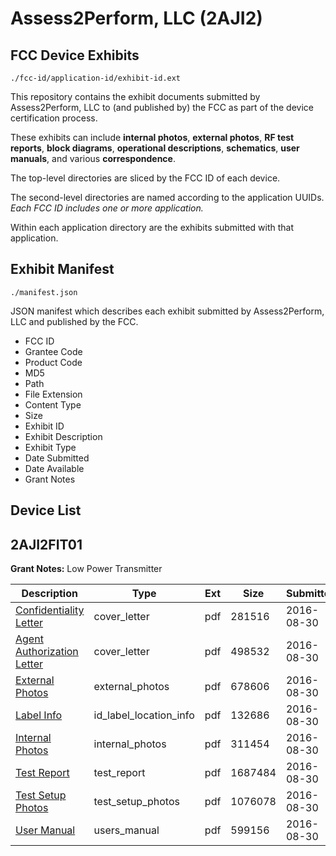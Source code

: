 # Assess2Perform, LLC (2AJI2)
## FCC Device Exhibits

```
./fcc-id/application-id/exhibit-id.ext
```

This repository contains the exhibit documents submitted by Assess2Perform, LLC to (and published by) the FCC as part of the device certification process.

These exhibits can include **internal photos**, **external photos**, **RF test reports**, **block diagrams**, **operational descriptions**, **schematics**, **user manuals**, and various **correspondence**.

The top-level directories are sliced by the FCC ID of each device.

The second-level directories are named according to the application UUIDs. *Each FCC ID includes one or more application.*

Within each application directory are the exhibits submitted with that application. 

## Exhibit Manifest

```
./manifest.json
```

JSON manifest which describes each exhibit submitted by Assess2Perform, LLC and published by the FCC.

- FCC ID
- Grantee Code
- Product Code
- MD5
- Path
- File Extension
- Content Type
- Size
- Exhibit ID
- Exhibit Description
- Exhibit Type
- Date Submitted
- Date Available
- Grant Notes

## Device List
## 2AJI2FIT01
**Grant Notes:** Low Power Transmitter

| Description | Type | Ext | Size | Submitted | Available |
| ----------- | ---- | --- | ---- | --------- | --------- |
| [Confidentiality Letter](2AJI2FIT01/b614061ef25eec964769b2425074c14a/3117142.pdf) | cover_letter | pdf | 281516 | 2016-08-30 | 2016-08-30 |
| [Agent Authorization Letter](2AJI2FIT01/b614061ef25eec964769b2425074c14a/3117149.pdf) | cover_letter | pdf | 498532 | 2016-08-30 | 2016-08-30 |
| [External Photos](2AJI2FIT01/b614061ef25eec964769b2425074c14a/3117143.pdf) | external_photos | pdf | 678606 | 2016-08-30 | 2016-08-30 |
| [Label Info](2AJI2FIT01/b614061ef25eec964769b2425074c14a/3117146.pdf) | id_label_location_info | pdf | 132686 | 2016-08-30 | 2016-08-30 |
| [Internal Photos](2AJI2FIT01/b614061ef25eec964769b2425074c14a/3117145.pdf) | internal_photos | pdf | 311454 | 2016-08-30 | 2016-08-30 |
| [Test Report](2AJI2FIT01/b614061ef25eec964769b2425074c14a/3117144.pdf) | test_report | pdf | 1687484 | 2016-08-30 | 2016-08-30 |
| [Test Setup Photos](2AJI2FIT01/b614061ef25eec964769b2425074c14a/3117147.pdf) | test_setup_photos | pdf | 1076078 | 2016-08-30 | 2016-08-30 |
| [User Manual](2AJI2FIT01/b614061ef25eec964769b2425074c14a/3117148.pdf) | users_manual | pdf | 599156 | 2016-08-30 | 2016-08-30 |

